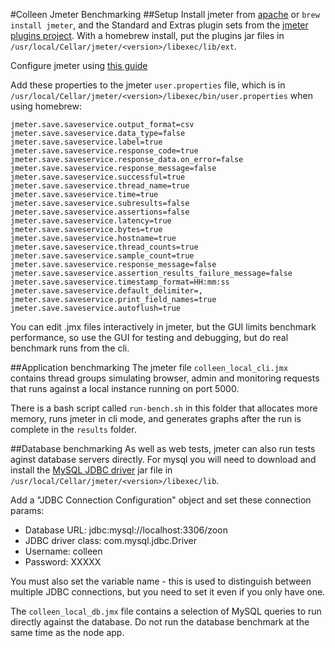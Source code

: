 #Colleen Jmeter Benchmarking
##Setup
Install jmeter from [apache](https://jmeter.apache.org/download_jmeter.cgi) or `brew install jmeter`, and the Standard and Extras plugin sets from the [jmeter plugins project](https://jmeter-plugins.org/). With a homebrew install, put the plugins jar files in `/usr/local/Cellar/jmeter/<version>/libexec/lib/ext`.

Configure jmeter using [this guide](https://www.ubik-ingenierie.com/blog/automatically-generating-nice-graphs-at-end-of-your-load-test-with-apache-jmeter-and-jmeter-plugins/)

Add these properties to the jmeter `user.properties` file, which is in `/usr/local/Cellar/jmeter/<version>/libexec/bin/user.properties` when using homebrew:

```
jmeter.save.saveservice.output_format=csv
jmeter.save.saveservice.data_type=false
jmeter.save.saveservice.label=true
jmeter.save.saveservice.response_code=true
jmeter.save.saveservice.response_data.on_error=false
jmeter.save.saveservice.response_message=false
jmeter.save.saveservice.successful=true
jmeter.save.saveservice.thread_name=true
jmeter.save.saveservice.time=true
jmeter.save.saveservice.subresults=false
jmeter.save.saveservice.assertions=false
jmeter.save.saveservice.latency=true
jmeter.save.saveservice.bytes=true
jmeter.save.saveservice.hostname=true
jmeter.save.saveservice.thread_counts=true
jmeter.save.saveservice.sample_count=true
jmeter.save.saveservice.response_message=false
jmeter.save.saveservice.assertion_results_failure_message=false
jmeter.save.saveservice.timestamp_format=HH:mm:ss
jmeter.save.saveservice.default_delimiter=,
jmeter.save.saveservice.print_field_names=true
jmeter.save.saveservice.autoflush=true
```

You can edit .jmx files interactively in jmeter, but the GUI limits benchmark performance, so use the GUI for testing and debugging, but do real benchmark runs from the cli.

##Application benchmarking
The jmeter file `colleen_local_cli.jmx` contains thread groups simulating browser, admin and monitoring requests that runs against a local instance running on port 5000.

There is a bash script called `run-bench.sh` in this folder that allocates more memory, runs jmeter in cli mode, and generates graphs after the run is complete in the `results` folder.

##Database benchmarking
As well as web tests, jmeter can also run tests aginst database servers directly. For mysql you will need to download and install the [MySQL JDBC driver](https://dev.mysql.com/downloads/connector/j/) jar file in `/usr/local/Cellar/jmeter/<version>/libexec/lib`.

Add a "JDBC Connection Configuration" object and set these connection params:

* Database URL: jdbc:mysql://localhost:3306/zoon
* JDBC driver class: com.mysql.jdbc.Driver
* Username: colleen
* Password: XXXXX

You must also set the variable name - this is used to distinguish between multiple JDBC connections, but you need to set it even if you only have one.

The `colleen_local_db.jmx` file contains a selection of MySQL queries to run directly against the database. Do not run the database benchmark at the same time as the node app.
